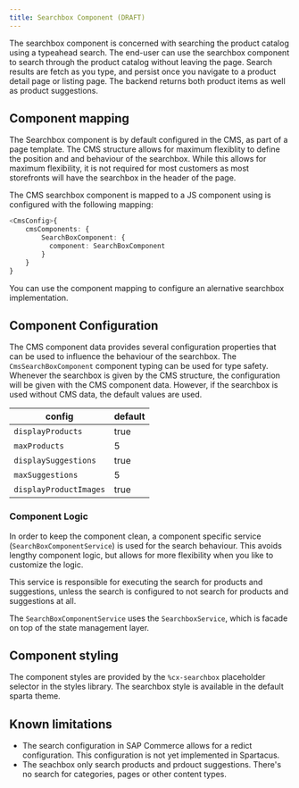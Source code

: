 ```yaml
---
title: Searchbox Component (DRAFT)
---
```


The searchbox component is concerned with searching the product catalog using a typeahead search. The end-user can use the searchbox component to search through the product catalog without leaving the page. Search results are fetch as you type, and persist once you navigate to a product detail page or listing page. 
The backend returns both product items as well as product suggestions. 

## Component mapping
The Searchbox component is by default configured in the CMS, as part of a page template. The CMS structure allows for maximum flexiblity to define the position and and behaviour of the searchbox. While this allows for maximum flexibility, it is not required for most customers as most storefronts will have the searchbox in the header of the page.

The CMS searchbox component is mapped to a JS component using is configured with the following mapping:

```typescript
<CmsConfig>{
    cmsComponents: {
        SearchBoxComponent: {
          component: SearchBoxComponent
        }
    }
}
```

You can use the component mapping to configure an alernative searchbox implementation. 

## Component Configuration
The CMS component data provides several configuration properties that can be used to influence the behaviour of the searchbox. The `CmsSearchBoxComponent` component typing can be used for type safety. Whenever the searchbox is given by the CMS structure, the configuration will be given with the CMS component data. However, if the searchbox is used without CMS data, the default values are used. 

| config                 | default |
| ---------------------- | ------- |
| `displayProducts`      | true    |
| `maxProducts`          | 5       |
| `displaySuggestions`   | true    |
| `maxSuggestions`       | 5       |
| `displayProductImages` | true    |

### Component Logic
In order to keep the component clean, a component specific service (`SearchBoxComponentService`) is used for the search behaviour. This avoids lengthy component logic, but allows for more flexibility when you like to customize the logic. 

This service is responsible for executing the search for products and suggestions, unless the search is configured to not search for products and suggestions at all. 

The `SearchBoxComponentService` uses the `SearchboxService`, which is facade on top of the state management layer. 

## Component styling
The component styles are provided by the `%cx-searchbox` placeholder selector in the styles library. The searchbox style is available in the default sparta theme.

## Known limitations
- The search configuration in SAP Commerce allows for a redict configuration. This configuration is not yet implemented in Spartacus.
- The seachbox only search products and prdouct suggestions. There's no search for categories, pages or other content types. 
  